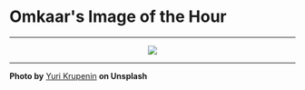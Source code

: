 # Omkaar's Image of the Hour

---

<div align="center">

<a href="https://unsplash.com/photos/a-tree-stands-against-a-white-wall-XIOjWCjYG7g">
  <img src="https://images.unsplash.com/photo-1751137008538-fb9434ccd253?crop=entropy&cs=tinysrgb&fit=max&fm=jpg&ixid=M3w3NjA2Nzh8MHwxfHJhbmRvbXx8fHx8fHx8fDE3NTE4MTc2MDB8&ixlib=rb-4.1.0&q=80&w=1080" style="max-width:100%; height:auto;">
</a>



</div>

---

**Photo by** [Yuri Krupenin](https://unsplash.com/@cubeofwood) **on Unsplash**
